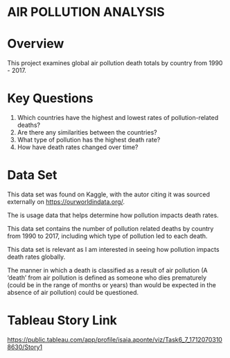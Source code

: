# AIR POLLUTION ANALYSIS
# Overview
This project examines global air pollution death totals by country from 1990 - 2017. 
# Key Questions
1. Which countries have the highest and lowest rates of pollution-related deaths?
2. Are there any similarities between the countries?
3. What type of pollution has the highest death rate?   
4. How have death rates changed over time?
# Data Set 
This data set was found on Kaggle, with the autor citing it was sourced externally on https://ourworldindata.org/. 

The is usage data that helps determine how pollution impacts death rates.  

This data set contains the number of pollution related deaths by country from 1990 to 2017, including which type of pollution led to each death. 

This data set is relevant as I am interested in seeing how pollution impacts death rates globally. 

The manner in which a death is classified as a result of air pollution (A ‘death’ from air pollution is defined as someone who dies prematurely (could be in the range of months or years) than would be expected in the absence of air pollution) could be questioned. 
# Tableau Story Link 
https://public.tableau.com/app/profile/isaia.aponte/viz/Task6_7_17120703108630/Story1
